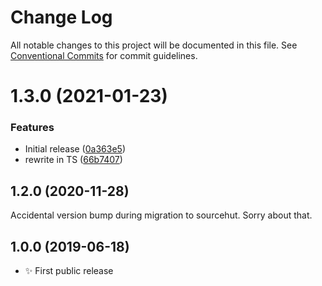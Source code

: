 # Change Log

All notable changes to this project will be documented in this file.
See [Conventional Commits](https://conventionalcommits.org) for commit guidelines.

# 1.3.0 (2021-01-23)


### Features

* Initial release ([0a363e5](https://github.com/codsen/codsen/commit/0a363e5b60bd438daa57f6f6619ec7b40bdb9828))
* rewrite in TS ([66b7407](https://github.com/codsen/codsen/commit/66b7407a8295fe9299fbaf9b223eff2f62e60dde))





## 1.2.0 (2020-11-28)

Accidental version bump during migration to sourcehut. Sorry about that.

## 1.0.0 (2019-06-18)

- ✨ First public release
